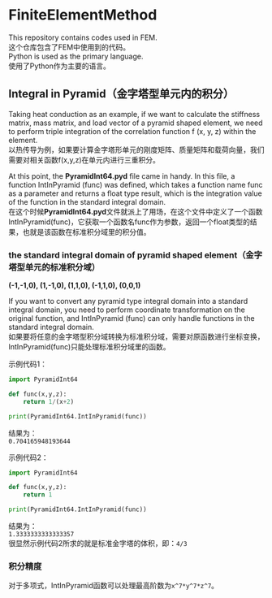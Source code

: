 # FiniteElementMethod
This repository contains codes used in FEM.  
这个仓库包含了FEM中使用到的代码。  
Python is used as the primary language.  
使用了Python作为主要的语言。  
## Integral in Pyramid（金字塔型单元内的积分）
Taking heat conduction as an example, if we want to calculate the stiffness matrix, mass matrix, and load vector of a pyramid shaped element, we need to perform triple integration of the correlation function f (x, y, z) within the element.  
以热传导为例，如果要计算金字塔形单元的刚度矩阵、质量矩阵和载荷向量，我们需要对相关函数f(x,y,z)在单元内进行三重积分。  

At this point, the **PyramidInt64.pyd** file came in handy. In this file, a function IntInPyramid (func) was defined, which takes a function name func as a parameter and returns a float type result, which is the integration value of the function in the standard integral domain.  
在这个时候**PyramidInt64.pyd**文件就派上了用场，在这个文件中定义了一个函数IntInPyramid(func)，它获取一个函数名func作为参数，返回一个float类型的结果，也就是该函数在标准积分域里的积分值。  

### the standard integral domain of pyramid shaped element（金字塔型单元的标准积分域）
**(-1,-1,0),
(1,-1,0),
(1,1,0),
(-1,1,0),
(0,0,1)**  

If you want to convert any pyramid type integral domain into a standard integral domain, you need to perform coordinate transformation on the original function, and IntInPyramid (func) can only handle functions in the standard integral domain.  
如果要将任意的金字塔型积分域转换为标准积分域，需要对原函数进行坐标变换，IntInPyramid(func)只能处理标准积分域里的函数。  

示例代码1：  
```python  
import PyramidInt64

def func(x,y,z):
    return 1/(x+2)

print(PyramidInt64.IntInPyramid(func))
```
结果为：  
`0.704165948193644`  

示例代码2：  
```python
import PyramidInt64

def func(x,y,z):
    return 1

print(PyramidInt64.IntInPyramid(func))
```
结果为：  
`1.3333333333333357`  
很显然示例代码2所求的就是标准金字塔的体积，即：`4/3`  

### 积分精度
对于多项式，IntInPyramid函数可以处理最高阶数为`x^7*y^7*z^7`。  

